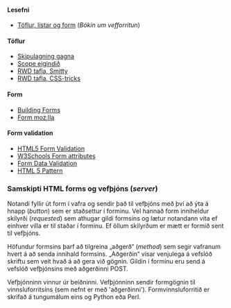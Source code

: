 #### Lesefni

* [Töflur, listar og form](https://bok.vefforritun.is/05.toflur-listar-form) (_Bókin um vefforritun_)

#### Töflur 	

* [Skipulagning gagna](http://learn.shayhowe.com/html-css/organizing-data-with-tables/)
* [Scope eigindið](https://www.w3schools.com/tags/att_scope.asp)
* [RWD tafla, Smitty](http://allthingssmitty.com/2016/10/03/responsive-table-layout/)
* [RWD tafla, CSS-tricks](https://css-tricks.com/responsive-data-tables/)

#### Form

*   [Building Forms](http://learn.shayhowe.com/html-css/building-forms/)
*   [Form moz:lla](https://developer.mozilla.org/en-US/docs/Web/HTML/Element/form)

#### Form validation

* [HTML5 Form Validation](http://www.the-art-of-web.com/html/html5-form-validation/)
* [W3Schools Form attributes](http://www.w3schools.com/html/html_form_attributes.asp)
* [Form Data Validation](https://developer.mozilla.org/en-US/docs/Web/Guide/HTML/Forms/Data_form_validation)
* [HTML 5 Pattern](http://html5pattern.com/)

### Samskipti HTML forms og vefþjóns (_server_) 

Notandi fyllir út form í vafra og sendir það til vefþjóns með því að ýta á hnapp (_button_) sem er staðsettur í forminu. Vel hannað form inniheldur skilyrði (_requested_) sem athugar gildi formsins og lætur notandann vita ef einhver villa er til staðar í forminu. Ef öllum skilyrðum er mætt er formið sent til vefþjóns.

Höfundur formsins þarf að tilgreina „aðgerð“ (_method_) sem segir vafranum hvert á að senda innihald formsins. „Aðgerðin“ vísar venjulega á vefslóð skriftu sem veit hvað á að gera við gögnin. Gildin í forminu eru send á vefslóð vefþjónsins með aðgerðinni POST.

Vefþjónninn vinnur úr beiðninni. Vefþjónninn sendir formgögnin til vinnsluforritsins (sem nefnt er með 'aðgerðinni'). Formvinnsluforritið er skrifað á tungumálum eins og Python eða Perl. 

